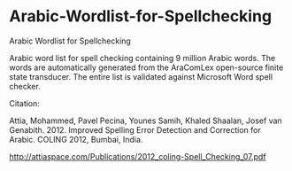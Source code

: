# Arabic-Wordlist-for-Spellchecking
Arabic Wordlist for Spellchecking

Arabic word list for spell checking containing 9 million Arabic words. The words are automatically generated from the AraComLex open-source finite state transducer. The entire list is validated against Microsoft Word spell checker.

Citation:

Attia, Mohammed, Pavel Pecina, Younes Samih, Khaled Shaalan, Josef van Genabith. 2012. Improved Spelling Error Detection and Correction for Arabic. COLING 2012, Bumbai, India. 

http://attiaspace.com/Publications/2012_coling-Spell_Checking_07.pdf
